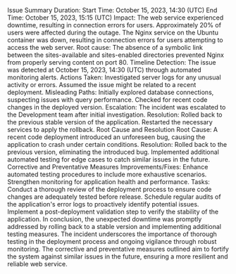 Issue Summary
Duration:
Start Time: October 15, 2023, 14:30 (UTC)
End Time: October 15, 2023, 15:15 (UTC)
Impact:
The web service experienced downtime, resulting in connection errors for users.
Approximately 20% of users were affected during the outage.
The Nginx service on the Ubuntu container was down, resulting in connection errors for users attempting to access the web server.
Root cause:
The absence of a symbolic link between the sites-available and sites-enabled directories prevented Nginx from properly serving content on port 80.
Timeline
Detection:
The issue was detected at October 15, 2023, 14:30 (UTC) through automated monitoring alerts.
Actions Taken:
Investigated server logs for any unusual activity or errors.
Assumed the issue might be related to a recent deployment.
Misleading Paths:
Initially explored database connections, suspecting issues with query performance.
Checked for recent code changes in the deployed version.
Escalation:
The incident was escalated to the Development team after initial investigation.
Resolution:
Rolled back to the previous stable version of the application.
Restarted the necessary services to apply the rollback.
Root Cause and Resolution
Root Cause:
A recent code deployment introduced an unforeseen bug, causing the application to crash under certain conditions.
Resolution:
Rolled back to the previous version, eliminating the introduced bug.
Implemented additional automated testing for edge cases to catch similar issues in the future.
Corrective and Preventative Measures
Improvements/Fixes:
Enhance automated testing procedures to include more exhaustive scenarios.
Strengthen monitoring for application health and performance.
Tasks:
Conduct a thorough review of the deployment process to ensure code changes are adequately tested before release.
Schedule regular audits of the application's error logs to proactively identify potential issues.
Implement a post-deployment validation step to verify the stability of the application.
In conclusion, the unexpected downtime was promptly addressed by rolling back to a stable version and implementing additional testing measures. The incident underscores the importance of thorough testing in the deployment process and ongoing vigilance through robust monitoring. The corrective and preventative measures outlined aim to fortify the system against similar issues in the future, ensuring a more resilient and reliable web service.
